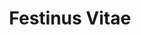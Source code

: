 ---
title: Festinus Vitae

combo:
  schools:
    - name:        "Transmutation"
      subschools:  []
      descriptors: []
    - name:        "Conjuration"
      subschools:  ["Healing"]
      descriptors: []
  componentSpells:
    - "{% spell_link haste %}"
    - "one of the following: {% spell_link cure-light-wounds %}, {% spell_link cure-moderate-wounds %}, {% spell_link cure-serious-wounds %}, {% spell_link cure-critical-wounds %}, or {% spell_link heal %}"
  castingTime: "1 standard action"
  range: "Touch"
  target: "Creature touched"
  duration: "1 round/level"
  savingThrow: "Fort negates (harmless)"
  spellResistance: "Yes (harmless)"
  special: |
    This spell combination works in the reverse versus undead. If this combination is used on one of the unliving, they instead begin to lose hit points at the same rate as a living target would gain them. If this combination is instead used with a negative energy spell (inflict light wounds, etc.), it has the reverse effect. Living creatures will lose hit points at the specified rate per round, and undead would heal. This spell combination will not stack on itself.

    If a creature already has the fast healing ability, this effect overlaps it, and you use the higher of the two numbers. If this spell would harm the creature with the ability, treat the damage as negative fast healing and add the numbers together. For example, a five-headed hydra has fast healing 15. If this combination was used with a <a href="http://www.d20srd.org/srd/spells/harm.htm">harm</a> spell, the hydra's fast healing would be negated, and it would take 5 damage per round for the duration of the spell.
  description: |
    This combination gives the target the fast healing ability, with the amount of damage healed dependant upon the combination of spells used. See the table below for the rates at which the spells heal the target.

    |---
    | &nbsp; | Light | Moderate | Serious | Critical | Heal
    |-|-|-|-|-|-
    | **Fast Healing** | 4 | 8 | 12 | 16 | 20
    {: #combo-fast-healing-table .table .table-bordered .table-hover .table-striped data-caption="Table: Fast Healing Gained" }
---
